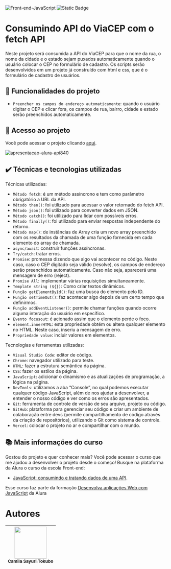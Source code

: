 ![Front-end-JavaScript](https://github.com/CamilaSah/alura-consumindo-dados-api/assets/128820692/4d450b49-520e-4480-9480-8cecf2c1c376)
![Static Badge](https://img.shields.io/badge/Status-Conclu%C3%ADdo-%2391DCFF)


<h1>Consumindo API do ViaCEP com o fetch API</h1>
Neste projeto será consumida a API do ViaCEP para que o nome da rua, o nome da cidade e o estado sejam puxados automaticamente quando o usuário colocar o CEP no formulário de cadastro.
Os scripts serão desenvolvidos em um projeto já construído com html e css, que é o formulário de cadastro de usuários.

## :hammer: Funcionalidades do projeto
- `Preencher os campos do endereço automaticamente`: quando o usuário digitar o CEP e clicar fora, os campos de rua, bairro, cidade e estado serão preenchidos automaticamente.

## 📁 Acesso ao projeto
Você pode acessar o projeto clicando [aqui](https://alura-consumindo-dados-api.vercel.app/).

![apresentacao-alura-api840](https://github.com/CamilaSah/alura-consumindo-dados-api/assets/128820692/f8a3e032-6bd2-4aa7-a32a-e412d0654238)

## ✔️ Técnicas e tecnologias utilizadas

Técnicas utilizadas:
- ``Método fetch``: é um método assíncrono e tem como parâmetro obrigatório a URL da API.
- ``Método then()``: foi utilizado para acessar o valor retornado do fetch API.
- ``Método json()``: foi utilizado para converter dados em JSON.
- ``Método catch()``: foi utilizado para lidar com possíveis erros.
- ``Método finally()``:  foi utilizado para enviar respostas independente do retorno.
- ``Método map()``: de instâncias de Array cria um novo array preenchido com os resultados da chamada de uma função fornecida em cada elemento do array de chamada.
- ``async/await``: construir funções assíncronas.
- ``Try/catch``: tratar erros.
- ``Promise``: promessa dizendo que algo vai acontecer no código. Neste caso, caso o CEP digitado seja válido (resolve), os campos de endereço serão preenchidos automaticamente. Caso não seja, aparecerá uma mensagem de erro (reject).
- ``Promise All``: implementar várias requisições simultaneamente.
- ``Template string (${})``: Como criar textos dinâmicos.
- ``Função getElementById()``: faz uma busca do elemento pelo ID.
- ``Função setTimeOut()``: faz acontecer algo depois de um certo tempo que definirmos.
- ``Função addEventListener()``: permite chamar funções quando ocorre alguma interação do usuário em específico.
- ``Evento focusout``: é acionado assim que o elemento perde o foco.
- ``element.innerHTML``: esta propriedade obtém ou altera qualquer elemento no HTML. Neste caso, inseriu a mensagem de erro.
- ``Propriedade value``: incluir valores em elementos.

Tecnologias e ferramentas utilizadas:
- ``Visual Studio Code``: editor de código.
- ``Chrome``: navegador utilizado para teste.
- ``HTML``: fazer a estrutura semântica da página.
- ``CSS``: fazer os estilos da página.
- ``JavaScript``: adicionar o dinamismo e as atualizações de programação, a lógica na página.
- ``DevTools``: utilizamos a aba “Console”, no qual podemos executar qualquer código JavaScript, além de nos ajudar a desenvolver, a entender o nosso código e ver como os erros são apresentados.
- ``Git``: ferramenta de controle de versão de seu arquivo, projeto ou código. 
- ``GitHub``: plataforma para gerenciar seu código e criar um ambiente de colaboração entre devs (permite compartilhamento de código através da criação de repositórios), utilizando o Git como sistema de controle.
- ``Vercel``: colocar o projeto no ar e compartilhar com o mundo.

## 📚 Mais informações do curso
Gostou do projeto e quer conhecer mais? Você pode acessar o curso que me ajudou a desenvolver o projeto desde o começo! 
Busque na plataforma da Alura o curso da escola Front-end:
- [JavaScript: consumindo e tratando dados de uma API](https://cursos.alura.com.br/course/javascript-consumindo-tratando-dados-api).

Esse curso faz parte da formação [Desenvolva aplicações Web com JavaScript](https://cursos.alura.com.br/formacao-javascript-front-end-v663575) da Alura

# Autores

| <img src="https://github.com/CamilaSah/site-pessoal/assets/128820692/bed790ab-3722-4503-8fed-c786e774661b" width="100"><br>[<sub>Camila Sayuri Tokubo</sub>](https://www.linkedin.com/in/camila-tokubo/)|
| :---: |
